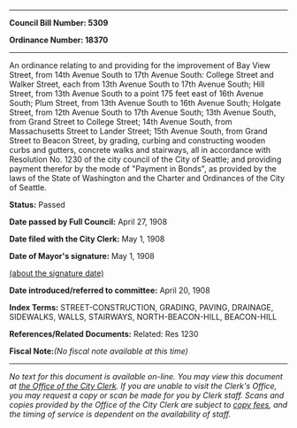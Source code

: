 

********

**Council Bill Number: 5309**
   
**Ordinance Number: 18370**
********

 An ordinance relating to and providing for the improvement of Bay View Street, from 14th Avenue South to 17th Avenue South: College Street and Walker Street, each from 13th Avenue South to 17th Avenue South; Hill Street, from 13th Avenue South to a point 175 feet east of 16th Avenue South; Plum Street, from 13th Avenue South to 16th Avenue South; Holgate Street, from 12th Avenue South to 17th Avenue South; 13th Avenue South, from Grand Street to College Street; 14th Avenue South, from Massachusetts Street to Lander Street; 15th Avenue South, from Grand Street to Beacon Street, by grading, curbing and constructing wooden curbs and gutters, concrete walks and stairways, all in accordance with Resolution No. 1230 of the city council of the City of Seattle; and providing payment therefor by the mode of "Payment in Bonds", as provided by the laws of the State of Washington and the Charter and Ordinances of the City of Seattle.

**Status:** Passed
   
**Date passed by Full Council:** April 27, 1908
   
**Date filed with the City Clerk:** May 1, 1908
   
**Date of Mayor's signature:** May 1, 1908
   
[(about the signature date)](/~public/approvaldate.htm)
   
   
   
**Date introduced/referred to committee:** April 20, 1908
   
   
**Index Terms:** STREET-CONSTRUCTION, GRADING, PAVING, DRAINAGE, SIDEWALKS, WALLS, STAIRWAYS, NORTH-BEACON-HILL, BEACON-HILL

**References/Related Documents:** Related: Res 1230

**Fiscal Note:**_(No fiscal note available at this time)_
********

_No text for this document is available on-line. You may view this document at [the Office of the City Clerk](http://www.seattle.gov/leg/clerk/contactUs.htm). If you are unable to visit the Clerk's Office, you may request a copy or scan be made for you by Clerk staff. Scans and copies provided by the Office of the City Clerk are subject to [copy fees](http://clerk.seattle.gov/~public/clerkfees.htm), and the timing of service is dependent on the availability of staff._

